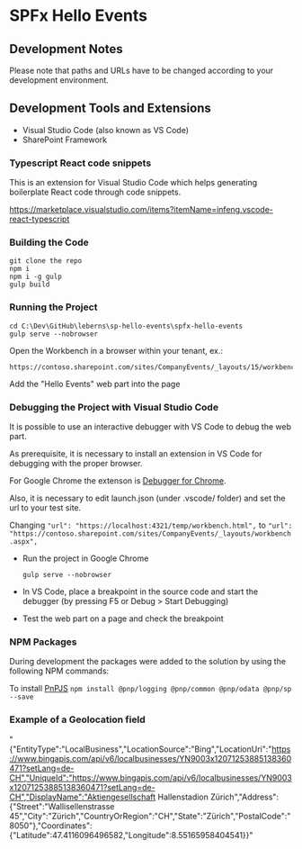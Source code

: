 # SPFx Hello Events

## Development Notes

Please note that paths and URLs have to be changed according to your development environment.

## Development Tools and Extensions

* Visual Studio Code (also known as VS Code)
* SharePoint Framework

### Typescript React code snippets

This is an extension for Visual Studio Code which helps generating boilerplate React code through code snippets.

https://marketplace.visualstudio.com/items?itemName=infeng.vscode-react-typescript

### Building the Code

```
git clone the repo
npm i
npm i -g gulp
gulp build
```

### Running the Project

```
cd C:\Dev\GitHub\leberns\sp-hello-events\spfx-hello-events
gulp serve --nobrowser
```

Open the Workbench in a browser within your tenant, ex.:
```
https://contoso.sharepoint.com/sites/CompanyEvents/_layouts/15/workbench.aspx
```
Add the "Hello Events" web part into the page 

### Debugging the Project with Visual Studio Code

It is possible to use an interactive debugger with VS Code to debug the web part.

As prerequisite, it is necessary to install an extension in VS Code for debugging with the proper browser.

For Google Chrome the extenson is [Debugger for Chrome](https://marketplace.visualstudio.com/items?itemName=msjsdiag.debugger-for-chrome).

Also, it is necessary to edit launch.json (under .vscode/ folder) and set the url to your test site.

Changing
  `"url": "https://localhost:4321/temp/workbench.html",`
to
  `"url": "https://contoso.sharepoint.com/sites/CompanyEvents/_layouts/workbench.aspx",`

* Run the project in Google Chrome

  `gulp serve --nobrowser`

* In VS Code, place a breakpoint in the source code and start the debugger (by pressing F5 or Debug > Start Debugging)

* Test the web part on a page and check the breakpoint

### NPM Packages

During development the packages were added to the solution by using the following NPM commands:

To install [PnPJS](https://github.com/pnp/pnpjs)
`npm install @pnp/logging @pnp/common @pnp/odata @pnp/sp --save`

### Example of a Geolocation field

"{"EntityType":"LocalBusiness","LocationSource":"Bing","LocationUri":"https://www.bingapis.com/api/v6/localbusinesses/YN9003x12071253885138360471?setLang=de-CH","UniqueId":"https://www.bingapis.com/api/v6/localbusinesses/YN9003x12071253885138360471?setLang=de-CH","DisplayName":"Aktiengesellschaft Hallenstadion Zürich","Address":{"Street":"Wallisellenstrasse 45","City":"Zürich","CountryOrRegion":"CH","State":"Zürich","PostalCode":"8050"},"Coordinates":{"Latitude":47.4116096496582,"Longitude":8.55165958404541}}"
